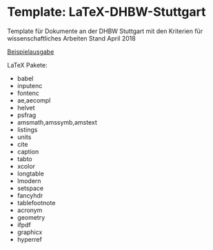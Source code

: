 # Template: LaTeX-DHBW-Stuttgart
Template für Dokumente an der DHBW Stuttgart mit den Kriterien für wissenschaftliches Arbeiten Stand April 2018

[Beispielausgabe](https://github.com/firefly-serenity/LaTeX-DHBW-Stuttgart/blob/master/main.pdf)

LaTeX Pakete:
* babel
* inputenc
* fontenc
* ae,aecompl
* helvet
* psfrag
* amsmath,amssymb,amstext
* listings
* units
* cite
* caption
* tabto
* xcolor
* longtable
* lmodern
* setspace
* fancyhdr
* tablefootnote
* acronym
* geometry
* ifpdf
* graphicx
* hyperref
